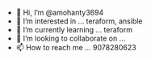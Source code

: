 - 👋 Hi, I’m @amohanty3694
- 👀 I’m interested in ... teraform, ansible
- 🌱 I’m currently learning ... teraform 
- 💞️ I’m looking to collaborate on ...
- 📫 How to reach me ... 9078280623

<!---
amohanty3694/amohanty3694 is a ✨ special ✨ repository because its `README.md` (this file) appears on your GitHub profile.
You can click the Preview link to take a look at your changes.
--->
